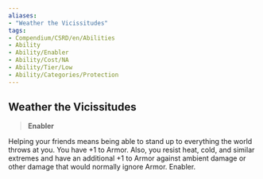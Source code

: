 ```yaml
---
aliases:
- "Weather the Vicissitudes"
tags:
- Compendium/CSRD/en/Abilities
- Ability
- Ability/Enabler
- Ability/Cost/NA
- Ability/Tier/Low
- Ability/Categories/Protection
---
```


  
## Weather the Vicissitudes  
>**Enabler**
  
Helping your friends means being able to stand up to everything the world throws at you. You have +1 to Armor. Also, you resist heat, cold, and similar extremes and have an additional +1 to Armor against ambient damage or other damage that would normally ignore Armor. Enabler.